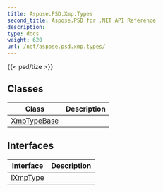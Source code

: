 ```yaml
---
title: Aspose.PSD.Xmp.Types
second_title: Aspose.PSD for .NET API Reference
description: 
type: docs
weight: 620
url: /net/aspose.psd.xmp.types/
---
```

{{< psd/tize >}}


## Classes

| Class | Description |
| --- | --- |
| [XmpTypeBase](./xmptypebase/) |  |
## Interfaces

| Interface | Description |
| --- | --- |
| [IXmpType](./ixmptype/) |  |


